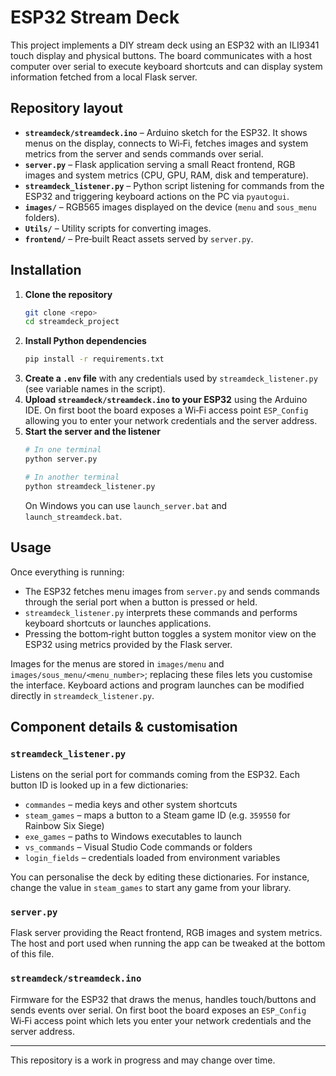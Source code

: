 # ESP32 Stream Deck

This project implements a DIY stream deck using an ESP32 with an ILI9341 touch display and physical buttons. The board communicates with a host computer over serial to execute keyboard shortcuts and can display system information fetched from a local Flask server.

## Repository layout

- **`streamdeck/streamdeck.ino`** – Arduino sketch for the ESP32. It shows menus on the display, connects to Wi‑Fi, fetches images and system metrics from the server and sends commands over serial.
- **`server.py`** – Flask application serving a small React frontend, RGB images and system metrics (CPU, GPU, RAM, disk and temperature).
- **`streamdeck_listener.py`** – Python script listening for commands from the ESP32 and triggering keyboard actions on the PC via `pyautogui`.
- **`images/`** – RGB565 images displayed on the device (`menu` and `sous_menu` folders).
- **`Utils/`** – Utility scripts for converting images.
- **`frontend/`** – Pre‑built React assets served by `server.py`.

## Installation

1. **Clone the repository**
   ```bash
   git clone <repo>
   cd streamdeck_project
   ```
2. **Install Python dependencies**
   ```bash
   pip install -r requirements.txt
   ```
3. **Create a `.env` file** with any credentials used by `streamdeck_listener.py` (see variable names in the script).
4. **Upload `streamdeck/streamdeck.ino` to your ESP32** using the Arduino IDE. On first boot the board exposes a Wi‑Fi access point `ESP_Config` allowing you to enter your network credentials and the server address.
5. **Start the server and the listener**
   ```bash
   # In one terminal
   python server.py

   # In another terminal
   python streamdeck_listener.py
   ```
   On Windows you can use `launch_server.bat` and `launch_streamdeck.bat`.

## Usage

Once everything is running:

- The ESP32 fetches menu images from `server.py` and sends commands through the serial port when a button is pressed or held.
- `streamdeck_listener.py` interprets these commands and performs keyboard shortcuts or launches applications.
- Pressing the bottom‑right button toggles a system monitor view on the ESP32 using metrics provided by the Flask server.

Images for the menus are stored in `images/menu` and `images/sous_menu/<menu_number>`; replacing these files lets you customise the interface. Keyboard actions and program launches can be modified directly in `streamdeck_listener.py`.

## Component details & customisation

### `streamdeck_listener.py`

Listens on the serial port for commands coming from the ESP32. Each button ID is
looked up in a few dictionaries:

- `commandes` – media keys and other system shortcuts
- `steam_games` – maps a button to a Steam game ID (e.g. `359550` for Rainbow
  Six Siege)
- `exe_games` – paths to Windows executables to launch
- `vs_commands` – Visual Studio Code commands or folders
- `login_fields` – credentials loaded from environment variables

You can personalise the deck by editing these dictionaries. For instance, change
the value in `steam_games` to start any game from your library.

### `server.py`

Flask server providing the React frontend, RGB images and system metrics. The
host and port used when running the app can be tweaked at the bottom of this
file.

### `streamdeck/streamdeck.ino`

Firmware for the ESP32 that draws the menus, handles touch/buttons and sends
events over serial. On first boot the board exposes an `ESP_Config` Wi‑Fi access
point which lets you enter your network credentials and the server address.

---
This repository is a work in progress and may change over time.
